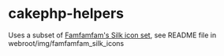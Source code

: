 # cakephp-helpers

Uses a subset of [Famfamfam's Silk icon set](http://www.famfamfam.com/lab/icons/silk/), see README file in webroot/img/famfamfam_silk_icons

